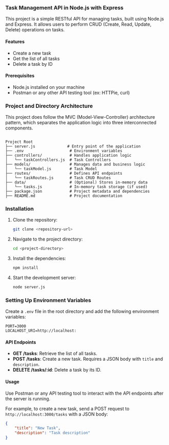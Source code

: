 ### Task Management API in Node.js with Express
This project is a simple RESTful API for managing tasks, built using Node.js and Express. It allows users to perform CRUD (Create, Read, Update, Delete) operations on tasks.

#### Features
- Create a new task
- Get the list of all tasks
- Delete a task by ID

#### Prerequisites
- Node.js installed on your machine
- Postman or any other API testing tool (ex: HTTPie, curl)

### Project and Directory Architecture

This project does follow the MVC (Model-View-Controller) architecture pattern, which separates the application logic into three interconnected components.

```

Project Root
├── server.js              # Entry point of the application
├── .env                    # Environment variables
├── controllers/            # Handles application logic
│   └── taskControllers.js  # Task Controllers
├── models/                 # Manages data and business logic
│   └── taskModel.js        # Task Model
├── routes/                 # Defines API endpoints
│   └── taskRoutes.js       # Task CRUD Routes
├── data/                   # (Optional) Stores in-memory data
│   └── tasks.js            # In-memory task storage (if used)
├── package.json            # Project metadata and dependencies
├── README.md               # Project documentation

```

### Installation

1. Clone the repository:
   ```bash
   git clone <repository-url>
   ```
2. Navigate to the project directory:
   ```bash
   cd <project-directory>
   ```
3. Install the dependencies:
   ```bash
   npm install
   ```
4. Start the development server:
   ```bash
   node server.js
   ```

### Setting Up Environment Variables
Create a `.env` file in the root directory and add the following environment variables:
```
PORT=3000
LOCALHOST_URI=http://localhost:

```
#### API Endpoints
- **GET /tasks**: Retrieve the list of all tasks.
- **POST /tasks**: Create a new task. Requires a JSON body with `title` and `description`.
- **DELETE /tasks/:id**: Delete a task by its ID.

#### Usage
Use Postman or any API testing tool to interact with the API endpoints after the server is running. 

For example, to create a new task, send a POST request to `http://localhost:3000/tasks` with a JSON body:
```json
{
    "title": "New Task",
    "description": "Task description"
}
```